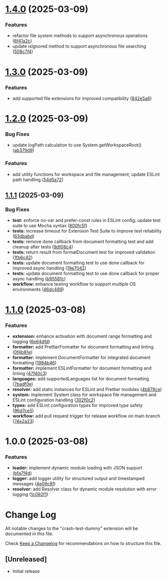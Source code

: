 # [1.4.0](https://github.com/mattbrannon/crash-test-dummy/compare/v1.3.0...v1.4.0) (2025-03-09)


### Features

* refactor file system methods to support asynchronous operations ([6f41a2c](https://github.com/mattbrannon/crash-test-dummy/commit/6f41a2caddb6fd372c6ca1247996e34366579f84))
* update isIgnored method to support asynchronous file searching ([508c7f4](https://github.com/mattbrannon/crash-test-dummy/commit/508c7f43b991731db65190be9c338493d6c1468f))

# [1.3.0](https://github.com/mattbrannon/crash-test-dummy/compare/v1.2.0...v1.3.0) (2025-03-09)


### Features

* add supported file extensions for improved compatibility ([842e5a6](https://github.com/mattbrannon/crash-test-dummy/commit/842e5a6316a39bc13589c109f86bd817bd6fd08b))

# [1.2.0](https://github.com/mattbrannon/crash-test-dummy/compare/v1.1.1...v1.2.0) (2025-03-09)


### Bug Fixes

* update logPath calculation to use System.getWorkspaceRoot() ([ab379d9](https://github.com/mattbrannon/crash-test-dummy/commit/ab379d9d071f277b1820731dfd8254822d623919))


### Features

* add utility functions for workspace and file management; update ESLint path handling ([54d5a72](https://github.com/mattbrannon/crash-test-dummy/commit/54d5a72f0416b1efb7b5f6bcf504f78c76f7b7de))

## [1.1.1](https://github.com/mattbrannon/crash-test-dummy/compare/v1.1.0...v1.1.1) (2025-03-09)


### Bug Fixes

* **test:** enforce no-var and prefer-const rules in ESLint config; update test suite to use Mocha syntax ([800fc5f](https://github.com/mattbrannon/crash-test-dummy/commit/800fc5f86ecc5cfe3cebd12dd1d2da32affb7d20))
* **tests:** increase timeout for Extension Test Suite to improve test reliability ([63dbabd](https://github.com/mattbrannon/crash-test-dummy/commit/63dbabd93cca761b347b5c8b56d4b68c7a728bb7))
* **tests:** remove done callback from document formatting test and add cleanup after tests ([9df08c4](https://github.com/mattbrannon/crash-test-dummy/commit/9df08c4324b51df1814cc78886882dada70154d5))
* **tests:** return result from formatDocument test for improved validation ([1fb6c42](https://github.com/mattbrannon/crash-test-dummy/commit/1fb6c4266e500fffae32a1e55385652b69dea42d))
* **tests:** update document formatting test to use done callback for improved async handling ([19e7042](https://github.com/mattbrannon/crash-test-dummy/commit/19e704261f198834e42167587a78e9952c4b9b4a))
* **tests:** update document formatting test to use done callback for proper async handling ([b95581c](https://github.com/mattbrannon/crash-test-dummy/commit/b95581c36f74537345ce3772e6bc2a0cb61e6a9b))
* **workflow:** enhance testing workflow to support multiple OS environments ([46dc489](https://github.com/mattbrannon/crash-test-dummy/commit/46dc489122a3c3be17a08bc854ad97fd6d6e0860))

# [1.1.0](https://github.com/mattbrannon/crash-test-dummy/compare/v1.0.0...v1.1.0) (2025-03-08)


### Features

* **extension:** enhance activation with document range formatting and logging ([6e64dfd](https://github.com/mattbrannon/crash-test-dummy/commit/6e64dfdd9c6cf5a3d00650c9a79d23c5bd8e1056))
* **formatter:** add PrettierFormatter for document formatting and linting ([0f4b81e](https://github.com/mattbrannon/crash-test-dummy/commit/0f4b81e50e42d3198d7bca4079d695d93f788afc))
* **formatter:** implement DocumentFormatter for integrated document formatting ([1984b46](https://github.com/mattbrannon/crash-test-dummy/commit/1984b46ff4e64a6c811ba5222eee650b4c32415b))
* **formatter:** implement ESLintFormatter for document formatting and linting ([47f40c3](https://github.com/mattbrannon/crash-test-dummy/commit/47f40c324f8bbd3a017698790f8bcb16e2dde2f9))
* **languages:** add supportedLanguages list for document formatting ([7badf0e](https://github.com/mattbrannon/crash-test-dummy/commit/7badf0ea38e12e8f7bd07e1d3787cb6b041ecf92))
* **resolver:** add static instances for ESLint and Prettier modules ([4b678ce](https://github.com/mattbrannon/crash-test-dummy/commit/4b678cee3615dd1f7c863c5c614cb3ea06729936))
* **system:** implement System class for workspace file management and ESLint configuration handling ([302f0c2](https://github.com/mattbrannon/crash-test-dummy/commit/302f0c28f9eff136b22aec787ef2fe92433b7925))
* **types:** add ESLint configuration types for improved type safety ([96d7ce5](https://github.com/mattbrannon/crash-test-dummy/commit/96d7ce5b5ae3cba267afd4ab78c1370018e85061))
* **workflow:** add pull request trigger for release workflow on main branch ([74e2a23](https://github.com/mattbrannon/crash-test-dummy/commit/74e2a232bf8530032114890c082da553ebf438b2))

# 1.0.0 (2025-03-08)


### Features

* **loader:** implement dynamic module loading with JSON support ([bfa7f4d](https://github.com/mattbrannon/crash-test-dummy/commit/bfa7f4d619f99d46003c742d16036da0e004c9b2))
* **logger:** add logger utility for structured output and timestamped messages ([4e09c8f](https://github.com/mattbrannon/crash-test-dummy/commit/4e09c8f0562b4c87ce3729376e93397d1cda9e4e))
* **resolver:** add Resolver class for dynamic module resolution with error logging ([1c092f1](https://github.com/mattbrannon/crash-test-dummy/commit/1c092f1f64c9ce8da51dc38ec5b9fd79a57804ef))

# Change Log

All notable changes to the "crash-test-dummy" extension will be documented in this file.

Check [Keep a Changelog](http://keepachangelog.com/) for recommendations on how to structure this file.

## [Unreleased]

- Initial release
